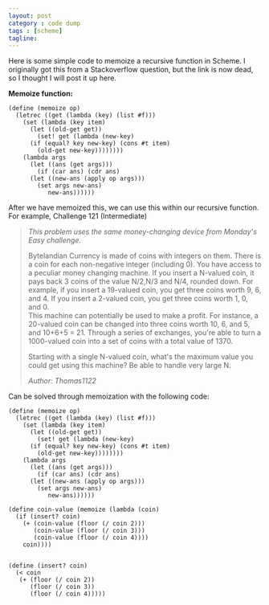 ```yaml
---
layout: post
category : code dump
tags : [scheme]
tagline: 
---
```


Here is some simple code to memoize a recursive function in Scheme. I originally got this from a Stackoverflow question, but the link is now dead, so I thought I will post it up here.

**Memoize function:**   

	(define (memoize op)
	  (letrec ((get (lambda (key) (list #f)))
		(set (lambda (key item)
		  (let ((old-get get))
			(set! get (lambda (new-key)
		  (if (equal? key new-key) (cons #t item)
			(old-get new-key))))))))
		(lambda args
		  (let ((ans (get args)))
			(if (car ans) (cdr ans)
		  (let ((new-ans (apply op args)))
			(set args new-ans)
			   new-ans))))))

After we have memoized this, we can use this within our recursive function. For example, Challenge 121 (Intermediate)

>   _This problem uses the same money-changing device from Monday's Easy challenge._    
>    
>   Bytelandian Currency is made of coins with integers on them. There is a coin for each non-negative integer (including 0). You have access to a peculiar money changing machine. If you insert a N-valued coin, it pays back 3 coins of the value N/2,N/3 and N/4, rounded down. For example, if you insert a 19-valued coin, you get three coins worth 9, 6, and 4. If you insert a 2-valued coin, you get three coins worth 1, 0, and 0.   
>    This machine can potentially be used to make a profit. For instance, a 20-valued coin can be changed into three coins worth 10, 6, and 5, and 10+6+5 = 21. Through a series of exchanges, you're able to turn a 1000-valued coin into a set of coins with a total value of 1370.
>    
>    Starting with a single N-valued coin, what's the maximum value you could get using this machine? Be able to handle very large N.
>    
> _Author: Thomas1122_

Can be solved through memoization with the following code:

	(define (memoize op)
	  (letrec ((get (lambda (key) (list #f)))
		(set (lambda (key item)
		  (let ((old-get get))
			(set! get (lambda (new-key)
		  (if (equal? key new-key) (cons #t item)
			(old-get new-key))))))))
		(lambda args
		  (let ((ans (get args)))
			(if (car ans) (cdr ans)
		  (let ((new-ans (apply op args)))
			(set args new-ans)
			   new-ans))))))
	 
	(define coin-value (memoize (lambda (coin)
	  (if (insert? coin)
		(+ (coin-value (floor (/ coin 2)))
		   (coin-value (floor (/ coin 3)))
		   (coin-value (floor (/ coin 4))))
		coin))))
	 
	 
	(define (insert? coin)
	  (< coin 
	   (+ (floor (/ coin 2))
		  (floor (/ coin 3))
		  (floor (/ coin 4)))))
